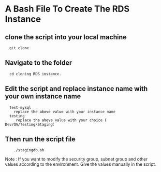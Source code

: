 
# A Bash File To Create The RDS Instance

  ## clone the script into your local machine
      git clone
  ## Navigate to the folder
      cd cloning RDS instance.
      
  ## Edit the script and replace instance name with your own instance name
      test-mysql
        replace the above value with your instance name
      testing
         replace the above value with your choice ( Dev/QA/Testing/Staging)
         
  ## Then run the script file
        ./stagingdb.sh
   
Note : If you want to modify the security group, subnet group and other values according to the environment. Give the values manually in the script.
